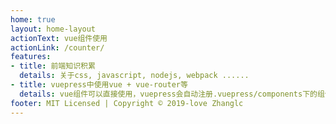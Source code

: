 ```yaml
---
home: true
layout: home-layout
actionText: vue组件使用
actionLink: /counter/
features:
- title: 前端知识积累
  details: 关于css, javascript, nodejs, webpack ......
- title: vuepress中使用vue + vue-router等
  details: vue组件可以直接使用，vuepress会自动注册.vuepress/components下的组件
footer: MIT Licensed | Copyright © 2019-love Zhanglc 
--- 
```

<my-header></my-header>

<!-- 自定义首页 设置layout之后首页就会直接使用自定的layou页面 -->
